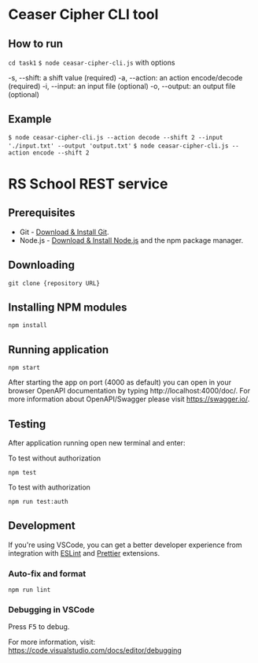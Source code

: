 # Ceaser Cipher CLI tool

## How to run

`cd task1`
`$ node ceasar-cipher-cli.js` with options

-s, --shift: a shift value (required)
-a, --action: an action encode/decode (required)
-i, --input: an input file (optional)
-o, --output: an output file (optional)

## Example

`$ node ceasar-cipher-cli.js --action decode --shift 2 --input './input.txt' --output 'output.txt'`
`$ node ceasar-cipher-cli.js --action encode --shift 2`

# RS School REST service

## Prerequisites

- Git - [Download & Install Git](https://git-scm.com/downloads).
- Node.js - [Download & Install Node.js](https://nodejs.org/en/download/) and the npm package manager.

## Downloading

```
git clone {repository URL}
```

## Installing NPM modules

```
npm install
```

## Running application

```
npm start
```

After starting the app on port (4000 as default) you can open
in your browser OpenAPI documentation by typing http://localhost:4000/doc/.
For more information about OpenAPI/Swagger please visit https://swagger.io/.

## Testing

After application running open new terminal and enter:

To test without authorization

```
npm test
```

To test with authorization

```
npm run test:auth
```

## Development

If you're using VSCode, you can get a better developer experience from integration with [ESLint](https://marketplace.visualstudio.com/items?itemName=dbaeumer.vscode-eslint) and [Prettier](https://marketplace.visualstudio.com/items?itemName=esbenp.prettier-vscode) extensions.

### Auto-fix and format

```
npm run lint
```

### Debugging in VSCode

Press <kbd>F5</kbd> to debug.

For more information, visit: https://code.visualstudio.com/docs/editor/debugging
